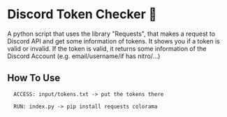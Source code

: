 # Discord Token Checker 🤖

A python script that uses the library "Requests", that makes a request to Discord API and get some information of tokens. It shows you if a token is valid or invalid.
If the token is valid, it returns some information of the Discord Account (e.g. email/username/if has nitro/...)


## How To Use

```
  ACCESS: input/tokens.txt -> put the tokens there
```

```
  RUN: index.py -> pip install requests colorama
```
